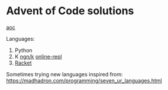 # Advent of Code solutions

[aoc](https://adventofcode.com/)

Languages:
1. Python 
2. K [ngn/k](https://codeberg.org/ngn/k) [online-repl](https://ngn.bitbucket.io/k/)
3. [Racket](https://racket-lang.org/)

Sometimes trying new languages inspired from:  
https://madhadron.com/programming/seven_ur_languages.html
